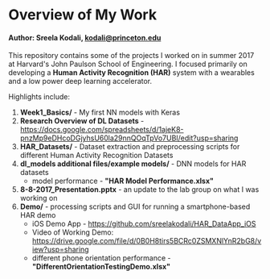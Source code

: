 # Overview of My Work
#### Author: Sreela Kodali, kodali@princeton.edu

This repository contains some of the projects I worked on in summer 2017 at Harvard's John Paulson School of Engineering. I focused primarily on developing a **Human Activity Recognition (HAR)** system with a wearables and a low power deep learning accelerator.

Highlights include:
1) **Week1_Basics/** - My first NN models with Keras
2) **Research Overview of DL Datasets** - https://docs.google.com/spreadsheets/d/1ajeK8-pnzMp9eDHcoDGjyhsU60la29nnQOqTpVo7UBI/edit?usp=sharing
3) **HAR_Datasets/** - Dataset extraction and preprocessing scripts for different Human Activity Recognition Datasets
4) **dl_models additional files/example models/** - DNN models for HAR datasets
    * model performance - **"HAR Model Performance.xlsx"**
5) **8-8-2017_Presentation.pptx** - an update to the lab group on what I was working on
6) **Demo/** - processing scripts and GUI for running a smartphone-based HAR demo
    * iOS Demo App - https://github.com/sreelakodali/HAR_DataApp_iOS
    * Video of Working Demo: https://drive.google.com/file/d/0B0H8tirs5BCRc0ZSMXNlYnR2bG8/view?usp=sharing
    * different phone orientation performance - **"DifferentOrientationTestingDemo.xlsx"**
